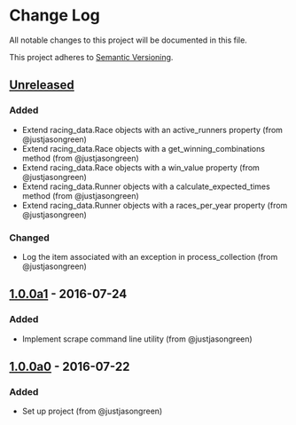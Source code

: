 # Change Log

All notable changes to this project will be documented in this file.

This project adheres to [Semantic Versioning](http://semver.org/).


## [Unreleased]

### Added
- Extend racing_data.Race objects with an active_runners property (from @justjasongreen)
- Extend racing_data.Race objects with a get_winning_combinations method (from @justjasongreen)
- Extend racing_data.Race objects with a win_value property (from @justjasongreen)
- Extend racing_data.Runner objects with a calculate_expected_times method (from @justjasongreen)
- Extend racing_data.Runner objects with a races_per_year property (from @justjasongreen)

### Changed
- Log the item associated with an exception in process_collection (from @justjasongreen)


## [1.0.0a1] - 2016-07-24

### Added
- Implement scrape command line utility (from @justjasongreen)


## [1.0.0a0] - 2016-07-22

### Added
- Set up project (from @justjasongreen)


[Unreleased]: https://github.com/justjasongreen/predictive_punter/compare/1.0.0a1...HEAD
[1.0.0a1]: https://github.com/justjasongreen/predictive_punter/compare/1.0.0a0...1.0.0a1
[1.0.0a0]: https://github.com/justjasongreen/predictive_punter/tree/1.0.0a0

